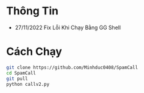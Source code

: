 # Thông Tin
* 27/11/2022 Fix Lỗi Khi Chạy Bằng GG Shell
# Cách Chạy
```sh
git clone https://github.com/Minhduc0408/SpamCall
cd SpamCall
git pull
python callv2.py
